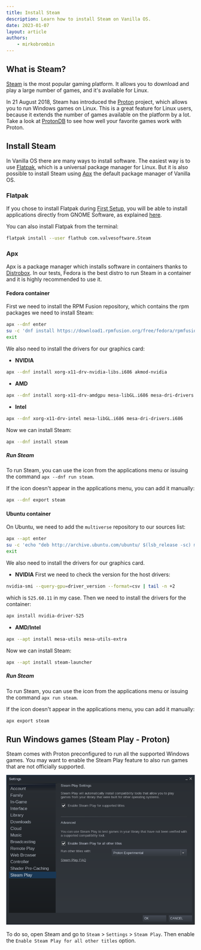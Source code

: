 ```yaml
---
title: Install Steam
description: Learn how to install Steam on Vanilla OS.
date: 2023-01-07
layout: article
authors: 
    - mirkobrombin
---
```


## What is Steam?

[Steam](https://steampowered.com) is the most popular gaming platform. It allows
you to download and play a large number of games, and it's available for Linux.

In 21 August 2018, Steam has introduced the [Proton](https://github.com/ValveSoftware/Proton)
project, which allows you to run Windows games on Linux. This is a great feature
for Linux users, because it extends the number of games available on the platform
by a lot. Take a look at [ProtonDB](https://www.protondb.com) to see how well
your favorite games work with Proton.

## Install Steam

In Vanilla OS there are many ways to install software. The easiest way is to use
[Flatpak](https://flatpak.org), which is a universal package manager for Linux.
But it is also possible to install Steam using [Apx](https://documentation.vanillaos.org/docs/apx/)
the default package manager of Vanilla OS.

### Flatpak

If you chose to install Flatpak during [First Setup](https://handbook.vanillaos.org/2022/11/18/first-setup.html), 
you will be able to install applications directly from GNOME Software, as 
explained [here](https://handbook.vanillaos.org/2022/12/09/install-flatpaks.html#title3).

You can also install Flatpak from the terminal:

```bash
flatpak install --user flathub com.valvesoftware.Steam
```

### Apx

Apx is a package manager which installs software in containers thanks to
[Distrobox](https://github.com/89luca89/distrobox). In our tests, Fedora is the
best distro to run Steam in a container and it is highly recommended to use it.

#### Fedora container

First we need to install the RPM Fusion repository, which contains the rpm
packages we need to install Steam:

```bash
apx --dnf enter
su -c 'dnf install https://download1.rpmfusion.org/free/fedora/rpmfusion-free-release-$(rpm -E %fedora).noarch.rpm https://download1.rpmfusion.org/nonfree/fedora/rpmfusion-nonfree-release-$(rpm -E %fedora).noarch.rpm'
exit
```

We also need to install the drivers for our graphics card:

- **NVIDIA**

```bash
apx --dnf install xorg-x11-drv-nvidia-libs.i686 akmod-nvidia
```

- **AMD**

```bash
apx --dnf install xorg-x11-drv-amdgpu mesa-libGL.i686 mesa-dri-drivers.i686
```

- **Intel**

```bash
apx --dnf xorg-x11-drv-intel mesa-libGL.i686 mesa-dri-drivers.i686
```

Now we can install Steam:

```bash
apx --dnf install steam
```

##### Run Steam

To run Steam, you can use the icon from the applications menu or issuing the 
command `apx --dnf run steam`.

If the icon doesn't appear in the applications menu, you can add it manually:

```bash
apx --dnf export steam
```

#### Ubuntu container

On Ubuntu, we need to add the `multiverse` repository to our sources list:

```bash
apx --apt enter
su -c 'echo "deb http://archive.ubuntu.com/ubuntu/ $(lsb_release -sc) multiverse" >> /etc/apt/sources.list'
exit
```

We also need to install the drivers for our graphics card.

- **NVIDIA**
First we need to check the version for the host drivers:

```bash
nvidia-smi --query-gpu=driver_version --format=csv | tail -n +2
```

which is `525.60.11` in my case. Then we need to install the drivers for the container:

```bash
apx install nvidia-driver-525
```

- **AMD/Intel**

```bash
apx --apt install mesa-utils mesa-utils-extra
```

Now we can install Steam:

```bash
apx --apt install steam-launcher
```

##### Run Steam

To run Steam, you can use the icon from the applications menu or issuing the 
command `apx run steam`.

If the icon doesn't appear in the applications menu, you can add it manually:

```bash
apx export steam
```

## Run Windows games (Steam Play - Proton)

Steam comes with Proton preconfigured to run all the supported Windows games. 
You may want to enable the Steam Play feature to also run games that are not
officially supported. 

![Steam Play](/assets/uploads/steam-play.png)

To do so, open Steam and go to `Steam` > `Settings` > `Steam Play`. Then enable 
the `Enable Steam Play for all other titles` option.
